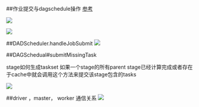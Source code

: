 ##作业提交与dagschedule操作
[参考](http://blog.jasonding.top/tags/Spark/)

![](http://7xo3b7.com1.z0.glb.clouddn.com/00000000000000000000000000000000_pt_b_photo_012.jpg)

![](http://7xo3b7.com1.z0.glb.clouddn.com/00000000000000000000000000000000_pt_b_photo_031.jpg)

##DADScheduler.handleJobSubmit
![](http://7xo3b7.com1.z0.glb.clouddn.com/00000000000000000000000000000000_pt_b_photo_015.jpg)

##DAGSchedual#submitMissingTask

stage如何生成taskset
如果一个stage的所有parent stage已经计算完成或者存在于cache中就会调用这个方法来提交该stage包含的tasks

![](http://7xo3b7.com1.z0.glb.clouddn.com/00000000000000000000000000000000_pt_b_photo_027.jpg)

##driver ，master， worker 通信关系
![](http://7xo3b7.com1.z0.glb.clouddn.com/00000000000000000000000000000000_pt_b_photo_025.jpg)




